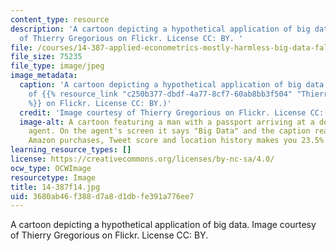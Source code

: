 ```yaml
---
content_type: resource
description: 'A cartoon depicting a hypothetical application of big data. Image courtesy
  of Thierry Gregorious on Flickr. License CC: BY. '
file: /courses/14-387-applied-econometrics-mostly-harmless-big-data-fall-2014/3680ab46f388d7a8d1dbfe391a776ee7_14-387f14.jpg
file_size: 75235
file_type: image/jpeg
image_metadata:
  caption: 'A cartoon depicting a hypothetical application of big data. (Image courtesy
    of {{% resource_link "c250b377-dbdf-4a77-8cf7-60ab8bb3f504" "Thierry Gregorious"
    %}} on Flickr. License CC: BY.)'
  credit: 'Image courtesy of Thierry Gregorious on Flickr. License CC: BY.'
  image-alt: A cartoon featuring a man with a passport arriving at a desk with a custom's
    agent. On the agent's screen it says "Big Data" and the caption reads "Your recent
    Amazon purchases, Tweet score and location history makes you 23.5% welcome here."
learning_resource_types: []
license: https://creativecommons.org/licenses/by-nc-sa/4.0/
ocw_type: OCWImage
resourcetype: Image
title: 14-387f14.jpg
uid: 3680ab46-f388-d7a8-d1db-fe391a776ee7
---
```

A cartoon depicting a hypothetical application of big data. Image courtesy of Thierry Gregorious on Flickr. License CC: BY. 